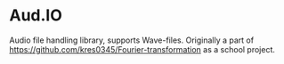 # Aud.IO
Audio file handling library, supports Wave-files. Originally a part of https://github.com/kres0345/Fourier-transformation as a school project.